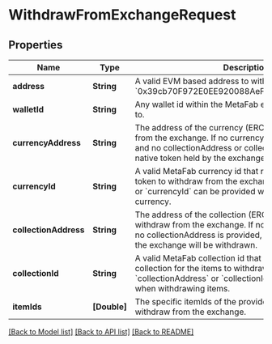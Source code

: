 # WithdrawFromExchangeRequest

## Properties
Name | Type | Description | Notes
------------ | ------------- | ------------- | -------------
**address** | **String** | A valid EVM based address to withdraw to. For example, &#x60;0x39cb70F972E0EE920088AeF97Dbe5c6251a9c25D&#x60;. | [optional] 
**walletId** | **String** | Any wallet id within the MetaFab ecosystem to withdraw to. | [optional] 
**currencyAddress** | **String** | The address of the currency (ERC20) token to withdraw from the exchange. If no currencyAddress or currencyId, and no collectionAddress or collectionId are provided, the native token held by the exchange will be withdrawn. | [optional] 
**currencyId** | **String** | A valid MetaFab currency id that represents the currency token to withdraw from the exchange. &#x60;currencyAddress&#x60; or &#x60;currencyId&#x60; can be provided when withdrawing currency. | [optional] 
**collectionAddress** | **String** | The address of the collection (ERC1155) for the items to withdraw from the exchange. If no currencyAddress and no collectionAddress is provided, the native token held by the exchange will be withdrawn. | [optional] 
**collectionId** | **String** | A valid MetaFab collection id that represents the collection for the items to withdraw from the exchange. &#x60;collectionAddress&#x60; or &#x60;collectionId&#x60; can be provided when withdrawing items. | [optional] 
**itemIds** | **[Double]** | The specific itemIds of the provided collection to withdraw from the exchange. | [optional] 

[[Back to Model list]](../README.md#documentation-for-models) [[Back to API list]](../README.md#documentation-for-api-endpoints) [[Back to README]](../README.md)


